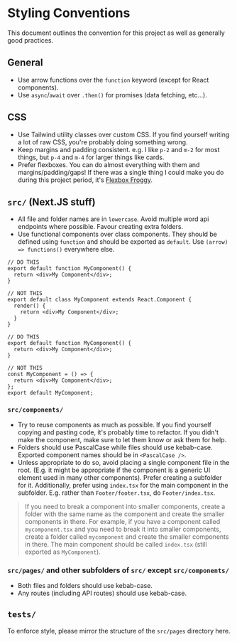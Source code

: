 # Styling Conventions

This document outlines the convention for this project as well as generally good practices.

## General

- Use arrow functions over the `function` keyword (except for React components).
- Use `async`/`await` over `.then()` for promises (data fetching, etc...).

## CSS

- Use Tailwind utility classes over custom CSS. If you find yourself writing a lot of raw CSS, you're probably doing something wrong.
- Keep margins and padding consistent. e.g. I like `p-2` and `m-2` for most things, but `p-4` and `m-4` for larger things like cards.
- Prefer flexboxes. You can do almost everything with them and margins/padding/gaps! If there was a single thing I could make you do during this project period, it's [Flexbox Froggy](https://flexboxfroggy.com/).

## `src/` (Next.JS stuff)

- All file and folder names are in `lowercase`. Avoid multiple word api endpoints where possible. Favour creating extra folders.
- Use functional components over class components. They should be defined using `function` and should be exported as `default`. Use `(arrow) => functions()` everywhere else.

```tsx
// DO THIS
export default function MyComponent() {
  return <div>My Component</div>;
}

// NOT THIS
export default class MyComponent extends React.Component {
  render() {
    return <div>My Component</div>;
  }
}
```

```tsx
// DO THIS
export default function MyComponent() {
  return <div>My Component</div>;
}

// NOT THIS
const MyComponent = () => {
  return <div>My Component</div>;
};
export default MyComponent;
```

### `src/components/`

- Try to reuse components as much as possible. If you find yourself copying and pasting code, it's probably time to refactor. If you didn't make the component, make sure to let them know or ask them for help.
- Folders should use PascalCase while files should use kebab-case. Exported component names should be in `<PascalCase />`.
- Unless appropriate to do so, avoid placing a single component file in the root. (E.g. it might be appropriate if the component is a generic UI element used in many other components). Prefer creating a subfolder for it. Additionally, prefer using `index.tsx` for the main component in the subfolder. E.g. rather than `Footer/footer.tsx`, do `Footer/index.tsx`.

> If you need to break a component into smaller components, create a folder with the same name as the component and create the smaller components in there. For example, if you have a component called `mycomponent.tsx` and you need to break it into smaller components, create a folder called `mycomponent` and create the smaller components in there. The main component should be called `index.tsx` (still exported as `MyComponent`).

### `src/pages/` and other subfolders of `src/` except `src/components/`

- Both files and folders should use kebab-case.
- Any routes (including API routes) should use kebab-case.

## `tests/`

To enforce style, please mirror the structure of the `src/pages` directory here.
